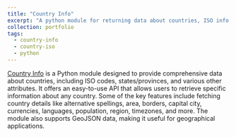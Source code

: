 ```yaml
---
title: "Country Info"
excerpt: "A python module for returning data about countries, ISO info and states/provinces within them."
collection: portfolio
tags:
  - country-info
  - country-iso
  - python
---
```


[Country Info](https://github.com/porimol/countryinfo) is a Python module designed to provide comprehensive data about countries, including ISO codes, states/provinces, and various other attributes. It offers an easy-to-use API that allows users to retrieve specific information about any country. Some of the key features include fetching country details like alternative spellings, area, borders, capital city, currencies, languages, population, region, timezones, and more. The module also supports GeoJSON data, making it useful for geographical applications.